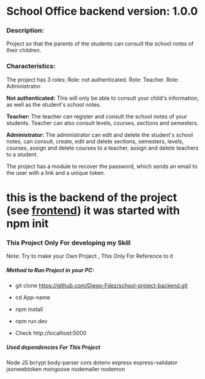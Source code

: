 # School Office backend version: 1.0.0

### Description:

Project so that the parents of the students can consult the school notes of their children.

### Characteristics:

The project has 3 roles:
Role: not authenticated.
Role: Teacher.
Role: Administrator.

<strong>Not authenticated:</strong> This will only be able to consult your child's information, as well as the student's school notes.

<strong>Teacher:</strong> The teacher can register and consult the school notes of your students. Teacher can also consult levels, courses, sections and semesters.

<strong>Administrator:</strong> The administrator can edit and delete the student's school notes, can consult, create, edit and delete sections, semesters, levels, courses, assign and delete courses to a teacher, assign and delete teachers to a student.

The project has a module to recover the password, which sends an email to the user with a link and a unique token.

# this is the backend of the project (see [frontend](https://github.com/Diego-Fdez/school-app 'frontend')) it was started with npm init

### This Project Only For developing my Skill

Note: Try to make your Own Project , This Only For Reference to it

##### Method to Run Project in your PC:

- git clone https://github.com/Diego-Fdez/school-project-backend.git

- cd App-name

- npm install

- npm run dev

- Check http://localhost:5000

##### Used dependencies For This Project

Node JS
bcrypt
body-parser
cors
dotenv
express
express-validator
jsonwebtoken
mongoose
nodemailer
nodemon
